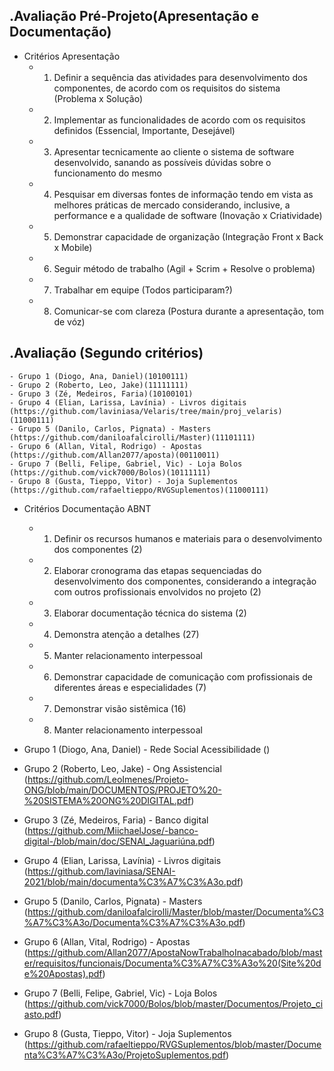 .Avaliação Pré-Projeto(Apresentação e Documentação)
------------
- Critérios Apresentação
	- 1. Definir a sequência das atividades para desenvolvimento dos componentes, de acordo com os requisitos do sistema (Problema x Solução)
	- 2. Implementar as funcionalidades de acordo com os requisitos definidos (Essencial, Importante, Desejável)
	- 3. Apresentar tecnicamente ao cliente o sistema de software desenvolvido, sanando as possíveis dúvidas sobre o funcionamento do mesmo
	- 4. Pesquisar em diversas fontes de informação tendo em vista as melhores práticas de mercado considerando, inclusive, a performance e a qualidade de software (Inovação x Criatividade)
	- 5. Demonstrar capacidade de organização (Integração Front x Back x Mobile)
	- 6. Seguir método de trabalho (Agil + Scrim + Resolve o problema)
	- 7. Trabalhar em equipe (Todos participaram?)
	- 8. Comunicar-se com clareza (Postura durante a apresentação, tom de vóz)
	
.Avaliação (Segundo critérios)
-------------
	- Grupo 1 (Diogo, Ana, Daniel)(10100111)
	- Grupo 2 (Roberto, Leo, Jake)(11111111)
	- Grupo 3 (Zé, Medeiros, Faria)(10100101)
	- Grupo 4 (Elian, Larissa, Lavínia) - Livros digitais (https://github.com/laviniasa/Velaris/tree/main/proj_velaris)(11000111)
	- Grupo 5 (Danilo, Carlos, Pignata) - Masters (https://github.com/daniloafalcirolli/Master)(11101111)
	- Grupo 6 (Allan, Vital, Rodrigo) - Apostas (https://github.com/Allan2077/aposta)(00110011)
	- Grupo 7 (Belli, Felipe, Gabriel, Vic) - Loja Bolos (https://github.com/vick7000/Bolos)(10111111)
	- Grupo 8 (Gusta, Tieppo, Vitor) - Joja Suplementos (https://github.com/rafaeltieppo/RVGSuplementos)(11000111)
- Critérios Documentação ABNT
	- 1. Definir os recursos humanos e materiais para o desenvolvimento dos componentes (2)
	- 2. Elaborar cronograma das etapas sequenciadas do desenvolvimento dos componentes, considerando a integração com outros profissionais envolvidos no projeto (2)
	- 3. Elaborar documentação técnica do sistema (2)
	- 4. Demonstra atenção a detalhes (27)
	- 5. Manter relacionamento interpessoal
	- 6. Demonstrar capacidade de comunicação com profissionais de diferentes áreas e especialidades (7)
	- 7. Demonstrar visão sistêmica (16)
	- 8. Manter relacionamento interpessoal

- Grupo 1 (Diogo, Ana, Daniel) - Rede Social Acessibilidade ()
- Grupo 2 (Roberto, Leo, Jake) - Ong Assistencial (https://github.com/LeoImenes/Projeto-ONG/blob/main/DOCUMENTOS/PROJETO%20-%20SISTEMA%20ONG%20DIGITAL.pdf)
- Grupo 3 (Zé, Medeiros, Faria) - Banco digital (https://github.com/MiichaelJose/-banco-digital-/blob/main/doc/SENAI_Jaguariúna.pdf)
- Grupo 4 (Elian, Larissa, Lavínia) - Livros digitais (https://github.com/laviniasa/SENAI-2021/blob/main/documenta%C3%A7%C3%A3o.pdf)
- Grupo 5 (Danilo, Carlos, Pignata) - Masters (https://github.com/daniloafalcirolli/Master/blob/master/Documenta%C3%A7%C3%A3o/Documenta%C3%A7%C3%A3o.pdf)
- Grupo 6 (Allan, Vital, Rodrigo) - Apostas (https://github.com/Allan2077/ApostaNowTrabalhoInacabado/blob/master/requisitos/funcionais/Documenta%C3%A7%C3%A3o%20(Site%20de%20Apostas).pdf)
- Grupo 7 (Belli, Felipe, Gabriel, Vic) - Loja Bolos (https://github.com/vick7000/Bolos/blob/master/Documentos/Projeto_ciasto.pdf)
- Grupo 8 (Gusta, Tieppo, Vitor) - Joja Suplementos (https://github.com/rafaeltieppo/RVGSuplementos/blob/master/Documenta%C3%A7%C3%A3o/ProjetoSuplementos.pdf)